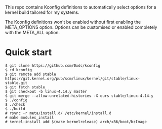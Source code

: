 This repo contains Kconfig definitions to automatically select options for a kernel build tailored for my systems.

The Kconfig definitions won't be enabled without first enabling the META\_OPTIONS option. Options can be customised
or enabled completely with the META\_ALL option.

Quick start
===========

```
$ git clone https://github.com/0xdc/kconfig
$ cd kconfig
$ git remote add stable https://git.kernel.org/pub/scm/linux/kernel/git/stable/linux-stable.git
$ git fetch stable
$ git checkout -b linux-4.14.y master
$ git merge --allow-unrelated-histories -X ours stable/linux-4.14.y
$ ./config
$ ./check
$ ./build
# rsync -r meta/install.d/ /etc/kernel/install.d
# make modules_install
# kernel-install add $(make kernelrelease) arch/x86/boot/bzImage
```

